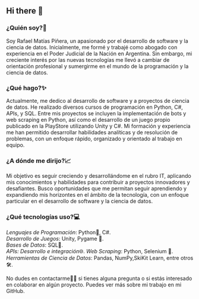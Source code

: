 ## Hi there 👋

### ¿Quién soy?📧
Soy Rafael Matías Piñera, un apasionado por el desarrollo de software y la ciencia de datos. Inicialmente, me formé y trabajé como abogado con experiencia en el Poder Judicial de la Nación en Argentina. Sin embargo, mi creciente interés por las nuevas tecnologías me llevó a cambiar de orientación profesional y sumergirme en el mundo de la programación y la ciencia de datos.  
  
### ¿Qué hago?✨  
Actualmente, me dedico al desarrollo de software y a proyectos de ciencia de datos. He realizado diversos cursos de programación en Python, C#, APIs, y SQL. Entre mis proyectos se incluyen la implementación de bots y web scraping en Python, así como el desarrollo de un juego propio publicado en la PlayStore utilizando Unity y C#. Mi formación y experiencia me han permitido desarrollar habilidades analíticas y de resolución de problemas, con un enfoque rápido, organizado y orientado al trabajo en equipo.

### ¿A dónde me dirijo?📈
Mi objetivo es seguir creciendo y desarrollándome en el rubro IT, aplicando mis conocimientos y habilidades para contribuir a proyectos innovadores y desafiantes. Busco oportunidades que me permitan seguir aprendiendo y expandiendo mis horizontes en el ámbito de la tecnología, con un enfoque particular en el desarrollo de software y la ciencia de datos.  
  
### ¿Qué tecnologías uso?💻  
*Lenguajes de Programación*: Python🐍, C#.      
*Desarrollo de Juegos*: Unity, Pygame 📨.  
*Bases de Datos*: SQL💾.  
*APIs: Desarrollo e integración*🌐. 
*Web Scraping*: Python, Selenium 📅.
*Herramientas de Ciencia de Datos*: Pandas, NumPy,SkiKit Learn, entre otros 🛠.  

No dudes en contactarme📱🤝 si tienes alguna pregunta o si estás interesado en colaborar en algún proyecto. Puedes ver más sobre mi trabajo en mi GitHub.
